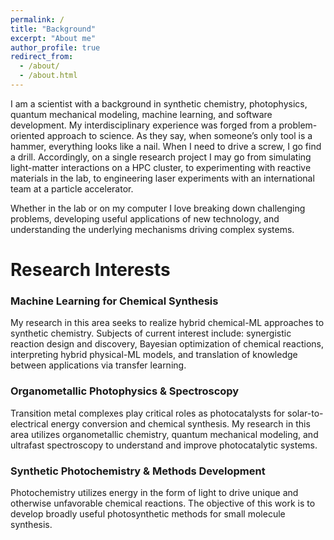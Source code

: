 ```yaml
---
permalink: /
title: "Background"
excerpt: "About me"
author_profile: true
redirect_from: 
  - /about/
  - /about.html
---
```


I am a scientist with a background in synthetic chemistry, photophysics, quantum mechanical modeling, machine learning, and software development. My interdisciplinary experience was forged from a problem-oriented approach to science. As they say, when someone’s only tool is a hammer, everything looks like a nail. When I need to drive a screw, I go find a drill. Accordingly, on a single research project I may go from simulating light-matter interactions on a HPC cluster, to experimenting with reactive materials in the lab, to engineering laser experiments with an international team at a particle accelerator.

Whether in the lab or on my computer I love breaking down challenging problems, developing useful applications of new technology, and understanding the underlying mechanisms driving complex systems. 

Research Interests
======
### Machine Learning for Chemical Synthesis
My research in this area seeks to realize hybrid chemical-ML approaches to synthetic chemistry. Subjects of current interest include: synergistic reaction design and discovery, Bayesian optimization of chemical reactions, interpreting hybrid physical-ML models, and translation of knowledge between applications via transfer learning.

### Organometallic Photophysics & Spectroscopy
Transition metal complexes play critical roles as photocatalysts for solar-to-electrical energy conversion and chemical synthesis. My research in this area utilizes organometallic chemistry, quantum mechanical modeling, and ultrafast spectroscopy to understand and improve photocatalytic systems.

### Synthetic Photochemistry & Methods Development
Photochemistry utilizes energy in the form of light to drive unique and otherwise unfavorable chemical reactions. The objective of this work is to develop broadly useful photosynthetic methods for small molecule synthesis.
